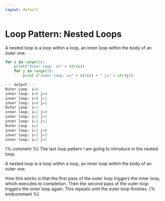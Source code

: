```yaml
---
layout: default
---
```

# Loop Pattern: Nested Loops

A nested loop is a loop within a loop, an inner loop within the body of an outer one. 

```python
for i in range(3):
    print("Outer Loop  i=" + str(i))
    for j in range(3):
        print ("inner loop: i=" + str(i) + " j=" + str(j))

--- output ---
Outer Loop  i=0
inner loop: i=0 j=0
inner loop: i=0 j=1
inner loop: i=0 j=2
Outer Loop  i=1
inner loop: i=1 j=0
inner loop: i=1 j=1
inner loop: i=1 j=2
Outer Loop  i=2
inner loop: i=2 j=0
inner loop: i=2 j=1
inner loop: i=2 j=2

```



{% comment %}
The last loop pattern I am going to introduce in the nested loop.

A nested loop is a loop within a loop, an inner loop within the body of an outer one. 

How this works is that the first pass of the outer loop triggers the inner loop, which executes to completion. Then the second pass of the outer loop triggers the inner loop again. This repeats until the outer loop finishes.
{% endcomment %}

